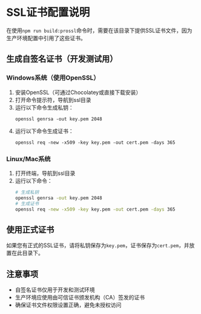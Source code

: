 # SSL证书配置说明

在使用`npm run build:prossl`命令时，需要在该目录下提供SSL证书文件，因为生产环境配置中引用了这些证书。

## 生成自签名证书（开发测试用）

### Windows系统（使用OpenSSL）
1. 安装OpenSSL（可通过Chocolatey或直接下载安装）
2. 打开命令提示符，导航到ssl目录
3. 运行以下命令生成私钥：
   ```
   openssl genrsa -out key.pem 2048
   ```
4. 运行以下命令生成证书：
   ```
   openssl req -new -x509 -key key.pem -out cert.pem -days 365
   ```

### Linux/Mac系统
1. 打开终端，导航到ssl目录
2. 运行以下命令：
   ```bash
   # 生成私钥
   openssl genrsa -out key.pem 2048
   # 生成证书
   openssl req -new -x509 -key key.pem -out cert.pem -days 365
   ```

## 使用正式证书

如果您有正式的SSL证书，请将私钥保存为`key.pem`，证书保存为`cert.pem`，并放置在此目录下。

## 注意事项
- 自签名证书仅用于开发和测试环境
- 生产环境应使用由可信证书颁发机构（CA）签发的证书
- 确保证书文件权限设置正确，避免未授权访问